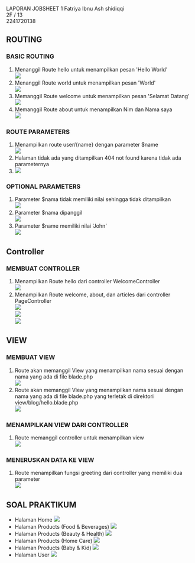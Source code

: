 LAPORAN JOBSHEET 1
Fatriya Ibnu Ash shidiqqi <br>
2F / 13 <br>
2241720138 <br>

## ROUTING
###  BASIC ROUTING

1. Menanggil Route hello untuk menampilkan pesan 'Hello World' <br> <img src=hello.png> <br>
2. Menanggil Route world untuk menampilkan pesan 'World' <br> <img src=world.png> <br>
3. Memanggil Route welcome untuk menampilkan pesan 'Selamat Datang' <br> <img src=welcome.png> <br>
4. Memanggil Route about untuk menampilkan Nim dan Nama saya <br> <img src=about.png> <br>
###  ROUTE PARAMETERS
1. Menampilkan route user/{name} dengan parameter $name <br> <img src=diqqi.png> <br>
2. Halaman tidak ada yang ditampilkan 404 not found karena tidak ada parameternya
3. <img src=articles.png> <br>

### OPTIONAL PARAMETERS
1. Parameter $nama tidak memiliki nilai sehingga tidak ditampilkan <br> <img src=user.png> <br>
2. Parameter $nama dipanggil <br> <img src=diqqi2.png> <br>
3. Parameter $name memiliki nilai 'John' <br> <img src=john.png> <br>

##  Controller
### MEMBUAT CONTROLLER
1. Menampilkan Route hello dari controller WelcomeController <br>
<img src=hello.png> <br>
2. Menampilkan Route welcome, about, dan articles dari controller PageController<br>
<img src=welcome.png> <br>
<img src=about.png> <br>
<img src=articles.png> <br>

## VIEW
### MEMBUAT VIEW
1. Route akan memanggil View 
yang menampilkan nama sesuai dengan nama yang ada di file blade.php <br> <img src=greeting.png> <br>
2. Route akan memanggil View 
yang menampilkan nama sesuai dengan nama yang ada di file blade.php yang terletak di direktori view/blog/hello.blade.php <br> <img src=greeting.png> <br>

### MENAMPILKAN VIEW DARI CONTROLLER
1. Route memanggil controller untuk menampilkan view <br>
<img src=greeting.png> <br>

### MENERUSKAN DATA KE VIEW
1. Route menampilkan fungsi greeting dari controller yang memiliki dua parameter <br>
<img src=greeting2.png> <br>


## SOAL PRAKTIKUM
- Halaman Home <img src=home.png> <br>
- Halaman Products (Food & Beverages) <img src=fnb.png> <br>
- Halaman Products (Beauty & Health) <img src=beauty.png> <br>
- Halaman Products (Home Care) <img src=homecare.png> <br>
- Halaman Products (Baby & Kid) <img src=babykid.png> <br>
- Halaman User <img src=pengguna.png> <br>
